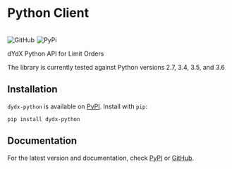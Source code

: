 # Python Client

<br>
<div style="display:flex;">
  <a href='https://github.com/dydxprotocol/dydx-python' style="text-decoration:none;">
    <img src='https://img.shields.io/badge/GitHub-dydxprotocol%2Fdydx--python-lightgrey' alt='GitHub'/>
  </a>
  <br>
  <a href='https://pypi.org/project/dydx-python' style="text-decoration:none;padding-left:5px;">
    <img src='https://img.shields.io/pypi/v/dydx-python.svg' alt='PyPi'/>
  </a>
</div>

dYdX Python API for Limit Orders

The library is currently tested against Python versions 2.7, 3.4, 3.5, and 3.6

## Installation
`dydx-python` is available on [PyPI](https://pypi.org/project/dydx-python). Install with `pip`:
```
pip install dydx-python
```

## Documentation

For the latest version and documentation, check [PyPI](https://pypi.org/project/dydx-python)
or [GitHub](https://github.com/dydxprotocol/dydx-python).
